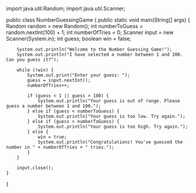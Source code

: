 import java.util.Random;
import java.util.Scanner;

public class NumberGuessingGame {
    public static void main(String[] args) {
        Random random = new Random();
        int numberToGuess = random.nextInt(100) + 1;
        int numberOfTries = 0;
        Scanner input = new Scanner(System.in);
        int guess;
        boolean win = false;

        System.out.println("Welcome to the Number Guessing Game!");
        System.out.println("I have selected a number between 1 and 100. Can you guess it?");

        while (!win) {
            System.out.print("Enter your guess: ");
            guess = input.nextInt();
            numberOfTries++;

            if (guess < 1 || guess > 100) {
                System.out.println("Your guess is out of range. Please guess a number between 1 and 100.");
            } else if (guess < numberToGuess) {
                System.out.println("Your guess is too low. Try again.");
            } else if (guess > numberToGuess) {
                System.out.println("Your guess is too high. Try again.");
            } else {
                win = true;
                System.out.println("Congratulations! You've guessed the number in " + numberOfTries + " tries.");
            }
        }

        input.close();
    }
}
